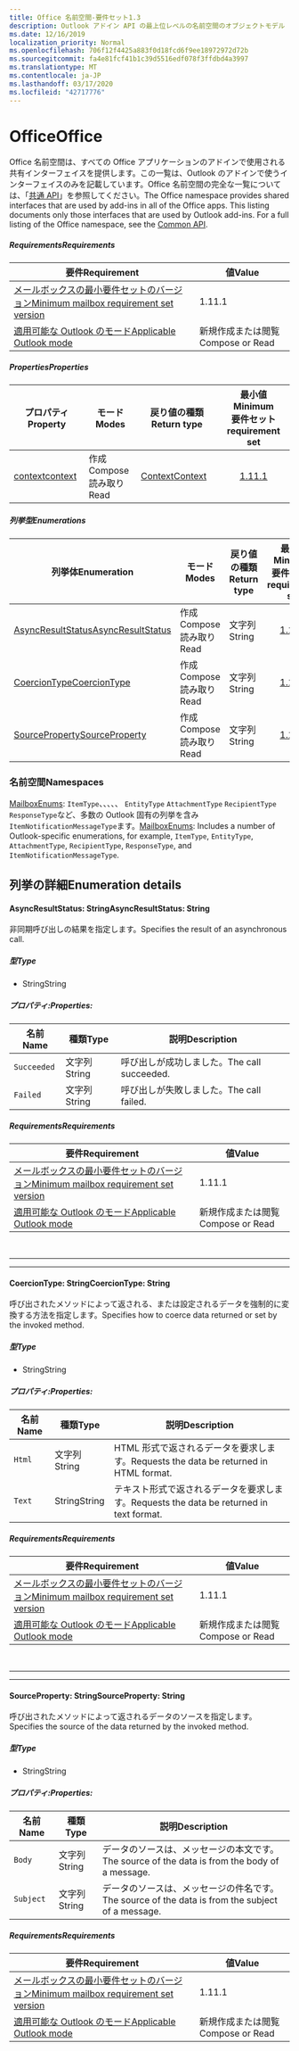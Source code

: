 ```yaml
---
title: Office 名前空間-要件セット1.3
description: Outlook アドイン API の最上位レベルの名前空間のオブジェクトモデル (Mailbox API 1.3 バージョン)。
ms.date: 12/16/2019
localization_priority: Normal
ms.openlocfilehash: 706f12f4425a883f0d18fcd6f9ee18972972d72b
ms.sourcegitcommit: fa4e81fcf41b1c39d5516edf078f3ffdbd4a3997
ms.translationtype: MT
ms.contentlocale: ja-JP
ms.lasthandoff: 03/17/2020
ms.locfileid: "42717776"
---
```

# <a name="office"></a><span data-ttu-id="f20f9-103">Office</span><span class="sxs-lookup"><span data-stu-id="f20f9-103">Office</span></span>

<span data-ttu-id="f20f9-p101">Office 名前空間は、すべての Office アプリケーションのアドインで使用される共有インターフェイスを提供します。この一覧は、Outlook のアドインで使うインターフェイスのみを記載しています。Office 名前空間の完全な一覧については、「[共通 API](/javascript/api/office)」を参照してください。</span><span class="sxs-lookup"><span data-stu-id="f20f9-p101">The Office namespace provides shared interfaces that are used by add-ins in all of the Office apps. This listing documents only those interfaces that are used by Outlook add-ins. For a full listing of the Office namespace, see the [Common API](/javascript/api/office).</span></span>

##### <a name="requirements"></a><span data-ttu-id="f20f9-106">Requirements</span><span class="sxs-lookup"><span data-stu-id="f20f9-106">Requirements</span></span>

|<span data-ttu-id="f20f9-107">要件</span><span class="sxs-lookup"><span data-stu-id="f20f9-107">Requirement</span></span>| <span data-ttu-id="f20f9-108">値</span><span class="sxs-lookup"><span data-stu-id="f20f9-108">Value</span></span>|
|---|---|
|[<span data-ttu-id="f20f9-109">メールボックスの最小要件セットのバージョン</span><span class="sxs-lookup"><span data-stu-id="f20f9-109">Minimum mailbox requirement set version</span></span>](../../requirement-sets/outlook-api-requirement-sets.md)| <span data-ttu-id="f20f9-110">1.1</span><span class="sxs-lookup"><span data-stu-id="f20f9-110">1.1</span></span>|
|[<span data-ttu-id="f20f9-111">適用可能な Outlook のモード</span><span class="sxs-lookup"><span data-stu-id="f20f9-111">Applicable Outlook mode</span></span>](../../../outlook/outlook-add-ins-overview.md#extension-points)| <span data-ttu-id="f20f9-112">新規作成または閲覧</span><span class="sxs-lookup"><span data-stu-id="f20f9-112">Compose or Read</span></span>|

##### <a name="properties"></a><span data-ttu-id="f20f9-113">Properties</span><span class="sxs-lookup"><span data-stu-id="f20f9-113">Properties</span></span>

| <span data-ttu-id="f20f9-114">プロパティ</span><span class="sxs-lookup"><span data-stu-id="f20f9-114">Property</span></span> | <span data-ttu-id="f20f9-115">モード</span><span class="sxs-lookup"><span data-stu-id="f20f9-115">Modes</span></span> | <span data-ttu-id="f20f9-116">戻り値の種類</span><span class="sxs-lookup"><span data-stu-id="f20f9-116">Return type</span></span> | <span data-ttu-id="f20f9-117">最小値</span><span class="sxs-lookup"><span data-stu-id="f20f9-117">Minimum</span></span><br><span data-ttu-id="f20f9-118">要件セット</span><span class="sxs-lookup"><span data-stu-id="f20f9-118">requirement set</span></span> |
|---|---|---|:---:|
| [<span data-ttu-id="f20f9-119">context</span><span class="sxs-lookup"><span data-stu-id="f20f9-119">context</span></span>](office.context.md) | <span data-ttu-id="f20f9-120">作成</span><span class="sxs-lookup"><span data-stu-id="f20f9-120">Compose</span></span><br><span data-ttu-id="f20f9-121">読み取り</span><span class="sxs-lookup"><span data-stu-id="f20f9-121">Read</span></span> | [<span data-ttu-id="f20f9-122">Context</span><span class="sxs-lookup"><span data-stu-id="f20f9-122">Context</span></span>](/javascript/api/office/office.context?view=outlook-js-1.3) | [<span data-ttu-id="f20f9-123">1.1</span><span class="sxs-lookup"><span data-stu-id="f20f9-123">1.1</span></span>](../requirement-set-1.1/outlook-requirement-set-1.1.md) |

##### <a name="enumerations"></a><span data-ttu-id="f20f9-124">列挙型</span><span class="sxs-lookup"><span data-stu-id="f20f9-124">Enumerations</span></span>

| <span data-ttu-id="f20f9-125">列挙体</span><span class="sxs-lookup"><span data-stu-id="f20f9-125">Enumeration</span></span> | <span data-ttu-id="f20f9-126">モード</span><span class="sxs-lookup"><span data-stu-id="f20f9-126">Modes</span></span> | <span data-ttu-id="f20f9-127">戻り値の種類</span><span class="sxs-lookup"><span data-stu-id="f20f9-127">Return type</span></span> | <span data-ttu-id="f20f9-128">最小値</span><span class="sxs-lookup"><span data-stu-id="f20f9-128">Minimum</span></span><br><span data-ttu-id="f20f9-129">要件セット</span><span class="sxs-lookup"><span data-stu-id="f20f9-129">requirement set</span></span> |
|---|---|---|:---:|
| [<span data-ttu-id="f20f9-130">AsyncResultStatus</span><span class="sxs-lookup"><span data-stu-id="f20f9-130">AsyncResultStatus</span></span>](#asyncresultstatus-string) | <span data-ttu-id="f20f9-131">作成</span><span class="sxs-lookup"><span data-stu-id="f20f9-131">Compose</span></span><br><span data-ttu-id="f20f9-132">読み取り</span><span class="sxs-lookup"><span data-stu-id="f20f9-132">Read</span></span> | <span data-ttu-id="f20f9-133">文字列</span><span class="sxs-lookup"><span data-stu-id="f20f9-133">String</span></span> | [<span data-ttu-id="f20f9-134">1.1</span><span class="sxs-lookup"><span data-stu-id="f20f9-134">1.1</span></span>](../requirement-set-1.1/outlook-requirement-set-1.1.md) |
| [<span data-ttu-id="f20f9-135">CoercionType</span><span class="sxs-lookup"><span data-stu-id="f20f9-135">CoercionType</span></span>](#coerciontype-string) | <span data-ttu-id="f20f9-136">作成</span><span class="sxs-lookup"><span data-stu-id="f20f9-136">Compose</span></span><br><span data-ttu-id="f20f9-137">読み取り</span><span class="sxs-lookup"><span data-stu-id="f20f9-137">Read</span></span> | <span data-ttu-id="f20f9-138">文字列</span><span class="sxs-lookup"><span data-stu-id="f20f9-138">String</span></span> | [<span data-ttu-id="f20f9-139">1.1</span><span class="sxs-lookup"><span data-stu-id="f20f9-139">1.1</span></span>](../requirement-set-1.1/outlook-requirement-set-1.1.md) |
| [<span data-ttu-id="f20f9-140">SourceProperty</span><span class="sxs-lookup"><span data-stu-id="f20f9-140">SourceProperty</span></span>](#sourceproperty-string) | <span data-ttu-id="f20f9-141">作成</span><span class="sxs-lookup"><span data-stu-id="f20f9-141">Compose</span></span><br><span data-ttu-id="f20f9-142">読み取り</span><span class="sxs-lookup"><span data-stu-id="f20f9-142">Read</span></span> | <span data-ttu-id="f20f9-143">文字列</span><span class="sxs-lookup"><span data-stu-id="f20f9-143">String</span></span> | [<span data-ttu-id="f20f9-144">1.1</span><span class="sxs-lookup"><span data-stu-id="f20f9-144">1.1</span></span>](../requirement-set-1.1/outlook-requirement-set-1.1.md) |

### <a name="namespaces"></a><span data-ttu-id="f20f9-145">名前空間</span><span class="sxs-lookup"><span data-stu-id="f20f9-145">Namespaces</span></span>

<span data-ttu-id="f20f9-146">[MailboxEnums](/javascript/api/outlook/office.mailboxenums.attachmentcontentformat?view=outlook-js-1.3): `ItemType`、、、、、 `EntityType` `AttachmentType` `RecipientType` `ResponseType`など、多数の Outlook 固有の列挙を含み`ItemNotificationMessageType`ます。</span><span class="sxs-lookup"><span data-stu-id="f20f9-146">[MailboxEnums](/javascript/api/outlook/office.mailboxenums.attachmentcontentformat?view=outlook-js-1.3): Includes a number of Outlook-specific enumerations, for example, `ItemType`, `EntityType`, `AttachmentType`, `RecipientType`, `ResponseType`, and `ItemNotificationMessageType`.</span></span>

## <a name="enumeration-details"></a><span data-ttu-id="f20f9-147">列挙の詳細</span><span class="sxs-lookup"><span data-stu-id="f20f9-147">Enumeration details</span></span>

#### <a name="asyncresultstatus-string"></a><span data-ttu-id="f20f9-148">AsyncResultStatus: String</span><span class="sxs-lookup"><span data-stu-id="f20f9-148">AsyncResultStatus: String</span></span>

<span data-ttu-id="f20f9-149">非同期呼び出しの結果を指定します。</span><span class="sxs-lookup"><span data-stu-id="f20f9-149">Specifies the result of an asynchronous call.</span></span>

##### <a name="type"></a><span data-ttu-id="f20f9-150">型</span><span class="sxs-lookup"><span data-stu-id="f20f9-150">Type</span></span>

*   <span data-ttu-id="f20f9-151">String</span><span class="sxs-lookup"><span data-stu-id="f20f9-151">String</span></span>

##### <a name="properties"></a><span data-ttu-id="f20f9-152">プロパティ:</span><span class="sxs-lookup"><span data-stu-id="f20f9-152">Properties:</span></span>

|<span data-ttu-id="f20f9-153">名前</span><span class="sxs-lookup"><span data-stu-id="f20f9-153">Name</span></span>| <span data-ttu-id="f20f9-154">種類</span><span class="sxs-lookup"><span data-stu-id="f20f9-154">Type</span></span>| <span data-ttu-id="f20f9-155">説明</span><span class="sxs-lookup"><span data-stu-id="f20f9-155">Description</span></span>|
|---|---|---|
|`Succeeded`| <span data-ttu-id="f20f9-156">文字列</span><span class="sxs-lookup"><span data-stu-id="f20f9-156">String</span></span>|<span data-ttu-id="f20f9-157">呼び出しが成功しました。</span><span class="sxs-lookup"><span data-stu-id="f20f9-157">The call succeeded.</span></span>|
|`Failed`| <span data-ttu-id="f20f9-158">文字列</span><span class="sxs-lookup"><span data-stu-id="f20f9-158">String</span></span>|<span data-ttu-id="f20f9-159">呼び出しが失敗しました。</span><span class="sxs-lookup"><span data-stu-id="f20f9-159">The call failed.</span></span>|

##### <a name="requirements"></a><span data-ttu-id="f20f9-160">Requirements</span><span class="sxs-lookup"><span data-stu-id="f20f9-160">Requirements</span></span>

|<span data-ttu-id="f20f9-161">要件</span><span class="sxs-lookup"><span data-stu-id="f20f9-161">Requirement</span></span>| <span data-ttu-id="f20f9-162">値</span><span class="sxs-lookup"><span data-stu-id="f20f9-162">Value</span></span>|
|---|---|
|[<span data-ttu-id="f20f9-163">メールボックスの最小要件セットのバージョン</span><span class="sxs-lookup"><span data-stu-id="f20f9-163">Minimum mailbox requirement set version</span></span>](../../requirement-sets/outlook-api-requirement-sets.md)| <span data-ttu-id="f20f9-164">1.1</span><span class="sxs-lookup"><span data-stu-id="f20f9-164">1.1</span></span>|
|[<span data-ttu-id="f20f9-165">適用可能な Outlook のモード</span><span class="sxs-lookup"><span data-stu-id="f20f9-165">Applicable Outlook mode</span></span>](../../../outlook/outlook-add-ins-overview.md#extension-points)| <span data-ttu-id="f20f9-166">新規作成または閲覧</span><span class="sxs-lookup"><span data-stu-id="f20f9-166">Compose or Read</span></span>|

<br>

---
---

#### <a name="coerciontype-string"></a><span data-ttu-id="f20f9-167">CoercionType: String</span><span class="sxs-lookup"><span data-stu-id="f20f9-167">CoercionType: String</span></span>

<span data-ttu-id="f20f9-168">呼び出されたメソッドによって返される、または設定されるデータを強制的に変換する方法を指定します。</span><span class="sxs-lookup"><span data-stu-id="f20f9-168">Specifies how to coerce data returned or set by the invoked method.</span></span>

##### <a name="type"></a><span data-ttu-id="f20f9-169">型</span><span class="sxs-lookup"><span data-stu-id="f20f9-169">Type</span></span>

*   <span data-ttu-id="f20f9-170">String</span><span class="sxs-lookup"><span data-stu-id="f20f9-170">String</span></span>

##### <a name="properties"></a><span data-ttu-id="f20f9-171">プロパティ:</span><span class="sxs-lookup"><span data-stu-id="f20f9-171">Properties:</span></span>

|<span data-ttu-id="f20f9-172">名前</span><span class="sxs-lookup"><span data-stu-id="f20f9-172">Name</span></span>| <span data-ttu-id="f20f9-173">種類</span><span class="sxs-lookup"><span data-stu-id="f20f9-173">Type</span></span>| <span data-ttu-id="f20f9-174">説明</span><span class="sxs-lookup"><span data-stu-id="f20f9-174">Description</span></span>|
|---|---|---|
|`Html`| <span data-ttu-id="f20f9-175">文字列</span><span class="sxs-lookup"><span data-stu-id="f20f9-175">String</span></span>|<span data-ttu-id="f20f9-176">HTML 形式で返されるデータを要求します。</span><span class="sxs-lookup"><span data-stu-id="f20f9-176">Requests the data be returned in HTML format.</span></span>|
|`Text`| <span data-ttu-id="f20f9-177">String</span><span class="sxs-lookup"><span data-stu-id="f20f9-177">String</span></span>|<span data-ttu-id="f20f9-178">テキスト形式で返されるデータを要求します。</span><span class="sxs-lookup"><span data-stu-id="f20f9-178">Requests the data be returned in text format.</span></span>|

##### <a name="requirements"></a><span data-ttu-id="f20f9-179">Requirements</span><span class="sxs-lookup"><span data-stu-id="f20f9-179">Requirements</span></span>

|<span data-ttu-id="f20f9-180">要件</span><span class="sxs-lookup"><span data-stu-id="f20f9-180">Requirement</span></span>| <span data-ttu-id="f20f9-181">値</span><span class="sxs-lookup"><span data-stu-id="f20f9-181">Value</span></span>|
|---|---|
|[<span data-ttu-id="f20f9-182">メールボックスの最小要件セットのバージョン</span><span class="sxs-lookup"><span data-stu-id="f20f9-182">Minimum mailbox requirement set version</span></span>](../../requirement-sets/outlook-api-requirement-sets.md)| <span data-ttu-id="f20f9-183">1.1</span><span class="sxs-lookup"><span data-stu-id="f20f9-183">1.1</span></span>|
|[<span data-ttu-id="f20f9-184">適用可能な Outlook のモード</span><span class="sxs-lookup"><span data-stu-id="f20f9-184">Applicable Outlook mode</span></span>](../../../outlook/outlook-add-ins-overview.md#extension-points)| <span data-ttu-id="f20f9-185">新規作成または閲覧</span><span class="sxs-lookup"><span data-stu-id="f20f9-185">Compose or Read</span></span>|

<br>

---
---

#### <a name="sourceproperty-string"></a><span data-ttu-id="f20f9-186">SourceProperty: String</span><span class="sxs-lookup"><span data-stu-id="f20f9-186">SourceProperty: String</span></span>

<span data-ttu-id="f20f9-187">呼び出されたメソッドによって返されるデータのソースを指定します。</span><span class="sxs-lookup"><span data-stu-id="f20f9-187">Specifies the source of the data returned by the invoked method.</span></span>

##### <a name="type"></a><span data-ttu-id="f20f9-188">型</span><span class="sxs-lookup"><span data-stu-id="f20f9-188">Type</span></span>

*   <span data-ttu-id="f20f9-189">String</span><span class="sxs-lookup"><span data-stu-id="f20f9-189">String</span></span>

##### <a name="properties"></a><span data-ttu-id="f20f9-190">プロパティ:</span><span class="sxs-lookup"><span data-stu-id="f20f9-190">Properties:</span></span>

|<span data-ttu-id="f20f9-191">名前</span><span class="sxs-lookup"><span data-stu-id="f20f9-191">Name</span></span>| <span data-ttu-id="f20f9-192">種類</span><span class="sxs-lookup"><span data-stu-id="f20f9-192">Type</span></span>| <span data-ttu-id="f20f9-193">説明</span><span class="sxs-lookup"><span data-stu-id="f20f9-193">Description</span></span>|
|---|---|---|
|`Body`| <span data-ttu-id="f20f9-194">文字列</span><span class="sxs-lookup"><span data-stu-id="f20f9-194">String</span></span>|<span data-ttu-id="f20f9-195">データのソースは、メッセージの本文です。</span><span class="sxs-lookup"><span data-stu-id="f20f9-195">The source of the data is from the body of a message.</span></span>|
|`Subject`| <span data-ttu-id="f20f9-196">文字列</span><span class="sxs-lookup"><span data-stu-id="f20f9-196">String</span></span>|<span data-ttu-id="f20f9-197">データのソースは、メッセージの件名です。</span><span class="sxs-lookup"><span data-stu-id="f20f9-197">The source of the data is from the subject of a message.</span></span>|

##### <a name="requirements"></a><span data-ttu-id="f20f9-198">Requirements</span><span class="sxs-lookup"><span data-stu-id="f20f9-198">Requirements</span></span>

|<span data-ttu-id="f20f9-199">要件</span><span class="sxs-lookup"><span data-stu-id="f20f9-199">Requirement</span></span>| <span data-ttu-id="f20f9-200">値</span><span class="sxs-lookup"><span data-stu-id="f20f9-200">Value</span></span>|
|---|---|
|[<span data-ttu-id="f20f9-201">メールボックスの最小要件セットのバージョン</span><span class="sxs-lookup"><span data-stu-id="f20f9-201">Minimum mailbox requirement set version</span></span>](../../requirement-sets/outlook-api-requirement-sets.md)| <span data-ttu-id="f20f9-202">1.1</span><span class="sxs-lookup"><span data-stu-id="f20f9-202">1.1</span></span>|
|[<span data-ttu-id="f20f9-203">適用可能な Outlook のモード</span><span class="sxs-lookup"><span data-stu-id="f20f9-203">Applicable Outlook mode</span></span>](../../../outlook/outlook-add-ins-overview.md#extension-points)| <span data-ttu-id="f20f9-204">新規作成または閲覧</span><span class="sxs-lookup"><span data-stu-id="f20f9-204">Compose or Read</span></span>|

